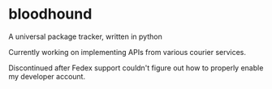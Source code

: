 # bloodhound
A universal package tracker, written in python

Currently working on implementing APIs from various courier services.

Discontinued after Fedex support couldn't figure out how to properly enable my developer account.
